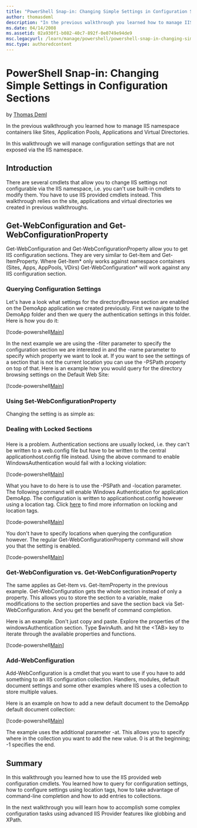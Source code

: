 ```yaml
---
title: "PowerShell Snap-in: Changing Simple Settings in Configuration Sections"
author: thomasdeml
description: "In the previous walkthrough you learned how to manage IIS namespace containers like Sites, Application Pools, Applications and Virtual Directories. In this w..."
ms.date: 04/14/2008
ms.assetid: 02a930f1-b082-40c7-892f-0e0749e94de9
msc.legacyurl: /learn/manage/powershell/powershell-snap-in-changing-simple-settings-in-configuration-sections
msc.type: authoredcontent
---
```

PowerShell Snap-in: Changing Simple Settings in Configuration Sections
====================
by [Thomas Deml](https://github.com/thomasdeml)

In the previous walkthrough you learned how to manage IIS namespace containers like Sites, Application Pools, Applications and Virtual Directories.

In this walkthrough we will manage configuration settings that are not exposed via the IIS namespace.

## Introduction

There are several cmdlets that allow you to change IIS settings not configurable via the IIS namespace, i.e. you can't use built-in cmdlets to modify them. You have to use IIS provided cmdlets instead. This walkthrough relies on the site, applications and virtual directories we created in previous walkthroughs.

## Get-WebConfiguration and Get-WebConfigurationProperty

Get-WebConfiguration and Get-WebConfigurationProperty allow you to get IIS configuration sections. They are very similar to Get-Item and Get-ItemProperty. Where Get-Item\* only works against namespace containers (Sites, Apps, AppPools, VDirs) Get-WebConfiguration\* will work against any IIS configuration section.

### Querying Configuration Settings

Let's have a look what settings for the directoryBrowse section are enabled on the DemoApp application we created previously. First we navigate to the DemoApp folder and then we query the authentication settings in this folder. Here is how you do it:

[!code-powershell[Main](powershell-snap-in-changing-simple-settings-in-configuration-sections/samples/sample1.ps1)]

 In the next example we are using the -filter parameter to specify the configuration section we are interested in and the -name parameter to specify which property we want to look at. If you want to see the settings of a section that is not the current location you can use the -PSPath property on top of that. Here is an example how you would query for the directory browsing settings on the Default Web Site: 

[!code-powershell[Main](powershell-snap-in-changing-simple-settings-in-configuration-sections/samples/sample2.ps1)]

### Using Set-WebConfigurationProperty

Changing the setting is as simple as:

### 

### Dealing with Locked Sections

### 

Here is a problem. Authentication sections are usually locked, i.e. they can't be written to a web.config file but have to be written to the central applicationhost.config file instead. Using the above command to enable WindowsAuthentication would fail with a locking violation:

[!code-powershell[Main](powershell-snap-in-changing-simple-settings-in-configuration-sections/samples/sample3.ps1)]

What you have to do here is to use the -PSPath and -location parameter. The following command will enable Windows Authentication for application DemoApp. The configuration is written to applicationhost.config however using a location tag. Click [here](../managing-your-configuration-settings/understanding-iis-configuration-delegation.md "Configuration Delegation and Locking") to find more information on locking and location tags.

[!code-powershell[Main](powershell-snap-in-changing-simple-settings-in-configuration-sections/samples/sample4.ps1)]

You don't have to specify locations when querying the configuration however. The regular Get-WebConfigurationProperty command will show you that the setting is enabled.

[!code-powershell[Main](powershell-snap-in-changing-simple-settings-in-configuration-sections/samples/sample5.ps1)]

### Get-WebConfiguration vs. Get-WebConfigurationProperty

The same applies as Get-Item vs. Get-ItemProperty in the previous example. Get-WebConfiguration gets the whole section instead of only a property. This allows you to store the section to a variable, make modifications to the section properties and save the section back via Set-WebConfiguration. And you get the benefit of command completion.

Here is an example. Don't just copy and paste. Explore the properties of the windowsAuthentication section. Type $winAuth. and hit the &lt;TAB&gt; key to iterate through the available properties and functions.

[!code-powershell[Main](powershell-snap-in-changing-simple-settings-in-configuration-sections/samples/sample6.ps1)]

### Add-WebConfiguration

Add-WebConfiguration is a cmdlet that you want to use if you have to add something to an IIS configuration collection. Handlers, modules, default document settings and some other examples where IIS uses a collection to store multiple values.

Here is an example on how to add a new default document to the DemoApp default document collection:

[!code-powershell[Main](powershell-snap-in-changing-simple-settings-in-configuration-sections/samples/sample7.ps1)]

The example uses the additional parameter -at. This allows you to specify where in the collection you want to add the new value. 0 is at the beginning; -1 specifies the end.

## Summary

In this walkthrough you learned how to use the IIS provided web configuration cmdlets. You learned how to query for configuration settings, how to configure settings using location tags, how to take advantage of command-line completion and how to add entries to collections.

In the next walkthrough you will learn how to accomplish some complex configuration tasks using advanced IIS Provider features like globbing and XPath.